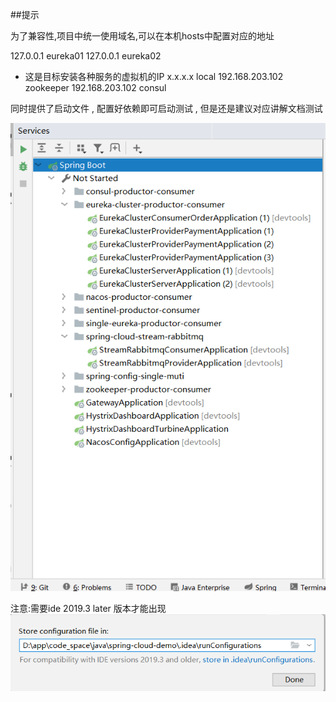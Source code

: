 

##提示

为了兼容性,项目中统一使用域名,可以在本机hosts中配置对应的地址

127.0.0.1 eureka01
127.0.0.1 eureka02
- 这是目标安装各种服务的虚拟机的IP
x.x.x.x local
192.168.203.102 zookeeper
192.168.203.102 consul


同时提供了启动文件 , 配置好依赖即可启动测试 , 但是还是建议对应讲解文档测试 

![](img/configuration-save-muti-services.png)

注意:需要ide 2019.3 later 版本才能出现
![](img/configuration-save-local.png)



